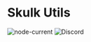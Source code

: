 <h1>Skulk Utils</h1>
<img alt="node-current" src="https://img.shields.io/node/v/discord.js?style=flat-square">
<img alt="Discord" src="https://img.shields.io/discord/761670547196739635?style=flat-square">
